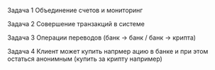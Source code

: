 Задача 1
Объединение счетов и мониторинг

Задача 2
Совершение транзакций в системе

Задача 3
Операции переводов (банк -> банк / банк -> крипта)

Задача 4 
Клиент может купить напрмер ацию в банке и при этом остаться анонимным (купить за крипту например)
